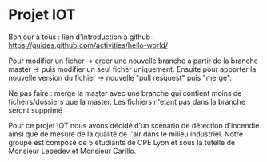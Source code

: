 # Projet IOT

Bonjour à tous : lien d'introduction a github : https://guides.github.com/activities/hello-world/

Pour modifier un ficher -> creer une nouvelle branche à partir de la branche master -> puis modifier un seul ficher uniquement.
Ensuite pour apporter la nouvelle version du fichier -> nouvelle "pull resquest" puis "merge".

Ne pas faire : merge la master avec une branche qui contient moins de ficheirs/dossiers que la master. 
Les fichiers n'etant pas dans la branche seront supprimé


Pour ce projet IOT nous avons décidé d'un scénario de détection d'incendie ainsi que de mesure de la qualité de l'air dans le milieu industriel.
Notre groupe est composé de 5 étudiants de CPE Lyon et sous la tutelle de Monsieur Lebedev et Monsieur Carillo.
